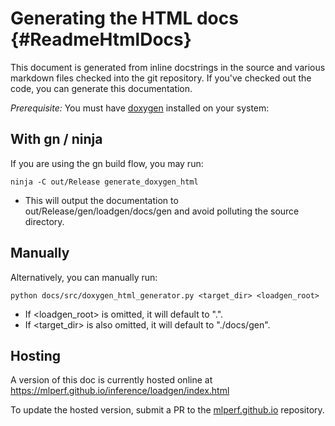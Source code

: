 # Generating the HTML docs {#ReadmeHtmlDocs}

This document is generated from inline docstrings in the source and
various markdown files checked into the git repository. If you've
checked out the code, you can generate this documentation.

*Prerequisite:* You must have [doxygen](http://www.doxygen.nl) installed
on your system:

## With gn / ninja

If you are using the gn build flow, you may run:

    ninja -C out/Release generate_doxygen_html

* This will output the documentation to out/Release/gen/loadgen/docs/gen and
avoid polluting the source directory.

## Manually

Alternatively, you can manually run:

    python docs/src/doxygen_html_generator.py <target_dir> <loadgen_root>

* If <loadgen_root> is omitted, it will default to ".".
* If <target_dir> is also omitted, it will default to "./docs/gen".

## Hosting

A version of this doc is currently hosted online at
https://mlperf.github.io/inference/loadgen/index.html

To update the hosted version, submit a PR to the
[mlperf.github.io](https://github.com/mlperf/mlperf.github.io) repository.
